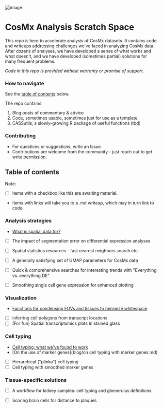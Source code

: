 
![image](https://github.com/Nanostring-Biostats/CosMx-Analysis-Scratch-Space/assets/4357938/24ab79ab-e9c5-486e-9595-68f48797d757)

# CosMx Analysis Scratch Space

This repo is here to accelerate analysis of CosMx datasets. It contains code and
 writeups addressing challenges we've faced in analyzing CosMx data. 
After dozens of analyses, we have developed a sense of what works and what doesn't, 
 and we have developed (sometimes partial) solutions for many frequent problems.

*Code in this repo is provided without warranty or promise of support.*

### How to navigate

See the [table of contents](#table-of-contents) below.

The repo contains:
1. Blog posts of commentary & advice 
2. Code, sometimes usable, sometimes just for use as a template
3. CASSutils, a slowly-growing R package of useful functions (tbd)

### Contributing

- For questions or suggestions, write an Issue.
- Contributions are welcome from the community - just reach out to get write permission. 


## Table of contents

Note:
- [ ] Items with a checkbox like this are awaiting material. 
- Items with links will take you to a .md writeup, which may in turn link to code.
 
### Analysis strategies
- [What is spatial data for?](blog/what%20is%20high%20plex%20spatial%20data%20for.md)
- [ ] The impact of segmentation error on differential expression analyses
- [ ] Spatial statistics resources - fast nearest neighbors search etc
- [ ] A generally satisfying set of UMAP parameters for CosMx data
- [ ] Quick & comprehensive searches for interesting trends with "Everything vs. everything DE"
- [ ] Smoothing single cell gene expression for enhanced plotting


### Visualization
- [Functions for condensing FOVs and tissues to minimize whitespace](blog/condensing%20FOVs%20and%20tissues%20in%20XY%20space.md)
- [ ] Inferring cell polygons from transcript locations
- [ ] (For fun) Spatial transcriptomics plots in stained glass 

### Cell typing
- [Cell typing: what we've found to work](blog/cell%20typing%20basics.md)
- [On the use of marker genes](blog/on cell typing with marker genes.md)
- [ ] Hierarchical ("plinko") cell typing
- [ ] Cell typing with smoothed marker genes

### Tissue-specific solutions
- [ ] A workflow for kidney samples: cell typing and glomerulus definitions
- [ ] Scoring brain cells for distance to plaques



 
